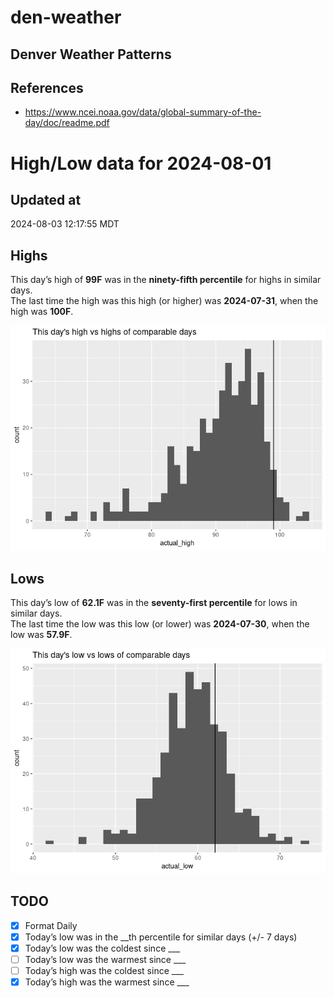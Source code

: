 

# den-weather

## Denver Weather Patterns

## References

- <https://www.ncei.noaa.gov/data/global-summary-of-the-day/doc/readme.pdf>

# High/Low data for 2024-08-01

## Updated at

2024-08-03 12:17:55 MDT

## Highs

This day’s high of **99F** was in the **ninety-fifth percentile** for
highs in similar days.  
The last time the high was this high (or higher) was **2024-07-31**,
when the high was **100F**.

![](readme_files/figure-commonmark/unnamed-chunk-4-1.png)

## Lows

This day’s low of **62.1F** was in the **seventy-first percentile** for
lows in similar days.  
The last time the low was this low (or lower) was **2024-07-30**, when
the low was **57.9F**.

![](readme_files/figure-commonmark/unnamed-chunk-6-1.png)

## TODO

- [x] Format Daily
- [x] Today’s low was in the \_\_th percentile for similar days (+/- 7
  days)
- [x] Today’s low was the coldest since \_\_\_
- [ ] Today’s low was the warmest since \_\_\_
- [ ] Today’s high was the coldest since \_\_\_
- [x] Today’s high was the warmest since \_\_\_
